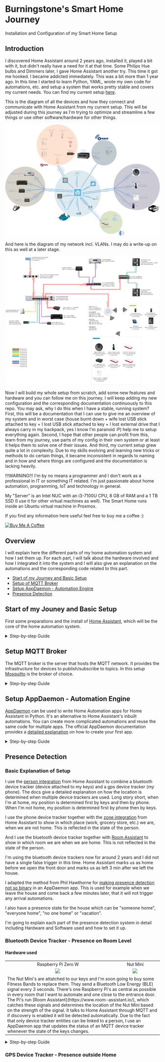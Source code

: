 # Burningstone's Smart Home Journey
Installation and Configuration of my Smart Home Setup

## Introduction
I discovered Home Assistant around 2 years ago, installed it, played a bit with it, but didn't really have a need for it at that time. Some Philips Hue bulbs and Dimmers later, I gave Home Assistant another try. This time it got me hooked. I became addicted immediately. This was a bit more than 1 year ago. In this time I started to learn Python, YAML, wrote my own code for automations, etc. and setup a system that works pretty stable and covers my current needs. You can find my current setup [here](https://github.com/Burningstone91/smart-home).

This is the diagram of all the devices and how they connect and communicate with Home Assistant from my current setup. This will be adjusted during this journey as I'm trying to optimize and streamline a few things or use other software/hardware for other things.

![Alt text](/git-pictures/smart_home_diagram.png?raw=true "Smart Home Diagram")

And here is the diagram of my network incl. VLANs. I may do a write-up on this as well at a later stage.

![Alt text](/git-pictures/network_diagram.png?raw=true "Network Diagram")

Now I will build my whole setup from scratch, add some new features and hardware and you can follow me on this journey. I will keep adding my new configuration and the corresponding documentation continuously to this repo. You may ask, why I do this when I have a stable, running system? 
First, this will be a documentation that I can use to give me an overview of my system and in worst case (house burnt down + wife lost USB stick attached to key + I lost USB stick attached to key + I lost external drive that I always carry in my backpack, yes I know I'm paranoid :P) help me to setup everything again. 
Second, I hope that other people can profit from this, learn from my journey, use parts of my config in their own system or at least it helps them to solve one of their issues. 
And third, my current setup grew quite a lot in complexity. Due to my skills evolving and learning new tricks or methods to do certain things, it became inconsistent in regards to naming and in how and where things are configured and the documentation is lacking heavily. 

!!!WARNING!!! I'm by no means a programmer and I don't work as a professional in IT or something IT related. I'm just passionate about home automation, programming, IoT and technology in general.

My "Server" is an Intel NUC with an i3-7100U CPU, 8 GB of RAM and a 1 TB SSD (I use it for other virtual machines as well). The Smart Home runs inside an Ubuntu virtual machine in Proxmox.

If you find any information here useful feel free to buy me a coffee :)

<a href="https://www.buymeacoff.ee/u89Ao5n" target="_blank"><img src="https://cdn.buymeacoffee.com/buttons/default-blue.png" alt="Buy Me A Coffee" style="height: 19px !important;width: 68px !important;" ></a>

## Overview
I will explain here the different parts of my home automation system and how I set them up. For each part, I will talk about the hardware involved and how I integrated it into the system and I will also give an explanation on the automations and the corresponding code related to this part. 

* <a href="https://github.com/Burningstone91/smart-home-setup#start">
      Start of my Journey and Basic Setup
  </a>
* <a href="https://github.com/Burningstone91/smart-home-setup#mqtt">
      Setup of MQTT Broker
  </a>
* <a href="https://github.com/Burningstone91/smart-home-setup#appdaemon">
      Setup AppDaemon - Automation Engine
  </a>
* <a href="https://github.com/Burningstone91/smart-home-setup#presence-detection">
      Presence Detection
  </a>

## Start of my Jouney and Basic Setup <a name="start" href="https://github.com/Burningstone91/smart-home-setup#start"></a>

First some preparations and the install of [Home Assistant](https://www.home-assistant.io/), which will be the core of the home automation system.

<details><summary>Step-by-step Guide</summary>
<p>

### Preparations
Install Docker and Docker-Compose on the host machine following the official instructions online.

Create the docker-compose file and a directory which will contain the Home Assistant configuration:

```
touch docker-compose.yml
mkdir home-assistant
```

The docker-compose file contains the configuration for the different docker containers that will be running in the stack.

### Configure Home Assistant Docker container
Add the following to docker-compose.yml to configure the Home Assistant Core docker container:

```yaml
version: "3"
services:
  hass:
    container_name: hass
    image: homeassistant/home-assistant:0.108.0
    network_mode: host
    restart: unless-stopped
    volumes:
      - /etc/localtime:/etc/localtime:ro
      - /var/run/docker.sock:/var/run/docker.sock
      - ./home-assistant:/config
```

### Start the docker stack for the first time
Enter the following command while you are in the same directory as the docker-compose.yml file:

```
docker-compose up -d
```

This will read the config from the docker-compose.yml file and start the docker stack in the background. This will take some time as it will now download and install Home Assistant Core.

After the install is finished, Home Assistant should be available under http://ip-of-host:8123

### Initial Home Assistant Configuration
Follow the instructions on the screen to setup the first user, your home location, elevation, time zone and unit system. 

### Structuring the Home Assistant configuration
Packages allow to split up the configuration.yaml. Like this, all configuration such as ```switch:```, ```input_boolean:```, etc. that belong to the same logical group (e.g. room) can be put inside a separate file instead of defining everything in the designated block inside configuration.yaml. You can also easily share your configuration for e.g. an alarm clock, including all input_selects, input_booleans, sensors and whatever else you need to setup an alarm clock. 

Enable the usage of packages by adding the following to configuration.yaml:

```yaml
homeassistant:
  packages: !include_dir_named packages/
```

And create a directory "packages" in the same directory as configuration.yaml:

```
mkdir packages
```

Due to this the following lines from configuration.yaml can be removed:

```yaml
group: !include groups.yaml
automation: !include automations.yaml
script: !include scripts.yaml
scene: !include scenes.yaml
```

And the corresponding files groups.yaml, automations.yaml, scripts.yaml and scenes.yaml can be removed as well. 

The following lines can be removed as well:

```yaml
# http:
#   base_url: example.duckdns.org:8123

# Text to speech
tts:
  - platform: google_translate
```

Remove default_config: from configuration.yaml and instead add the following lines:

```yaml
config:
frontend:
person:
sun:
system_health:
```

The final file should look something like this:

```yaml
homeassistant:
  packages: !include_dir_named packages/

config:
frontend:
person:
sun:
system_health:
```

Restart the Home Assistant container with:

```
docker restart hass
```

Now the initial configuration is done and Home Assistant is up and running.

</p>
</details>

## Setup MQTT Broker <a name="mqtt" href="https://github.com/Burningstone91/smart-home-setup#mqtt"></a>
The MQTT broker is the server that hosts the MQTT network. It provides the infrastructure for devices to publish/subscribe to topics. In this setup [Mosquitto](https://mosquitto.org/) is the broker of choice.

<details><summary>Step-by-step Guide</summary>
<p>

On the host machine create a directory that will contain the configuration for Mosquitto:

```
mkdir mosquitto
```

Create sub directories, that will contain the configuration, persistence storage and the logs:

```
cd mosquitto
mkdir config
mkdir data
mkdir log
```

Create a file called mosquitto.conf inside the config directory:

```
cd config
touch mosquitto.conf
```

and add the following to the file:


```
pid_file /var/run/mosquitto.pid

persistence true
persistence_location /mosquitto/data/

log_dest file /mosquitto/log/mosquitto.log
log_dest stdout

password_file /mosquitto/config/passwd
allow_anonymous false
```

Stop the docker stack:

```
docker-compose down
```

Add the following to the docker-compose.yml to configure the Mosquitto docker container:

```yaml
  mqtt:
    container_name: mqtt
    image: eclipse-mosquitto
    ports:
      - "1883:1883"
    restart: unless-stopped
    volumes:
      - /etc/localtime:/etc/localtime:ro
      - ./mosquitto/config:/mosquitto/config
      - ./mosquitto/log:/mosquitto/log
      - ./mosquitto/data:/mosquitto/data
```

Start the docker stack again:

```
docker-compose up -d
```

Bash into the mosquitto container:

```
docker exec -it mqtt /bin/sh
```

Enter the following command to create a password file:

```
mosquitto_passwd -c /mosquitto/config/passwd [username]
```

You will be promted to enter your password twice.
Restart the mqtt broker with:

```
docker restart mqtt
```

To test the MQTT broker, install mosquitto-clients on any other machine:

```
sudo apt-get install mosquitto-clients
```

Subscribe to the topic "test" in one terminal:

```
mosquitto_sub -h localhost -t "test" -u "[username]" -P "[password]"
```

Publish to the same topic in another terminal:

```
mosquitto_pub -h localhost -t "test" -m "Hello World" -u "[username]" -P "[password]"
```

You should now see "Hello World" showing up on the first terminal.

### Configure MQTT Broker in Home Assistant
#### Configure via UI
In Home Assistant on the sidebar click on "Configuration" then on "Integrations". Click on the orange plus in the bottom right corner, search for "MQTT" and click on it.
Enter "127.0.0.1" in the field "broker".
Enter your username and password. Tick the box next to "Enable Discovery".

#### Configure via configuration files
Create a file called "core.yaml" inside the directory config/packages. This file will be used for all config relating to the core. Add the following to the file:

```yaml
mqtt:
  broker: 127.0.0.1
  username: [username]
  password: [password]
  discovery: true
```

</p>
</details>

## Setup AppDaemon - Automation Engine <a name="appdaemon" href="https://github.com/Burningstone91/smart-home-setup#appdaemon"></a>
[AppDaemon](https://appdaemon.readthedocs.io/en/latest/) can be used to write Home Automation apps for Home Assistant in Python. It's an alternative to Home Assistant's inbuilt automations. You can create more complicated automations and reuse the same code for multiple apps. The official AppDaemon documentation provides a [detailed explanation](https://appdaemon.readthedocs.io/en/latest/APPGUIDE.html) on how to create your first app.

<details><summary>Step-by-step Guide</summary>
<p>

Now to the setup. First create a long-lived access token for authentication with Home Assistant.

In Home Assistant on the sidebar click on the username in the bottom left corner. In the section "Long-Lived Access Tokens", click on "Create Token", give it a meaningful and save the token somewhere.

On the host machine create a directory that will contain the configuration for AppDaemon:

```
mkdir appdaemon
```

Create sub directories, that will contain the apps and the logs:

```
cd appdaemon
mkdir apps
mkdir logs
```

Create a file called appdaemon.yaml:

```
touch appdaemon.yaml
```

and add the following to the file:

```yaml
logs:
  main_log:
    filename: /conf/logs/appdaemon.log
  error_log:
    filename: /conf/logs/error.log
  access_log:
    filename: /conf/logs/access.log
appdaemon:
  app_dir: /conf/apps
  elevation: 12
  latitude: 234
  longitude: 567
  missing_app_warnings: 1
  production_mode: False
  time_zone: 'Europe/Zurich'
  plugins:
    HASS:
      type: hass
      namespace: hass
      token: ey123-...g789ft790 # token generated in previous step
      ha_url: http://ip-of-host:8123 
    MQTT:
      type: mqtt
      namespace: mqtt
      client_id: AD_4
      client_host: ip-of-host
      client_user: mqtt_username
      client_password: super_secret_mqtt_password
http:
  url: http://ip-of-host:5050
api:
admin:
  title: AppDaemon
  stats_update: realtime
```

Create a file called requirements.txt:

```
touch requirements.txt
```

and add the following to the file:
```
voluptuous==0.11.5
```
This will install Voluptuous, which is used for config validation later on.

Stop the docker stack:

```
docker-compose down
```

Add the following to the docker-compose.yml to configure the AppDaemon docker container:

```yaml
  appdaemon:
    container_name: appdaemon
    image: acockburn/appdaemon:4.0.3
    depends_on:
      - hass
    ports:
      - "5050:5050"
    restart: unless-stopped
    volumes:
      - /etc/localtime:/etc/localtime:ro
      - ./appdaemon:/conf
```

Start the docker stack again:

```
docker-compose up -d
```
Now we are going to create a kind of "Base App", from which all other apps can inherit from. I got this idea from [this](https://github.com/bachya/smart-home/blob/master/appdaemon/settings/apps/core.py) repo of Aaron Bach.

Create a file called appbase.py inside the apps directory of AppDaemon.

Add the following to the file:

```python
"""Define a generic object which  all apps/automations inherit from."""
from datetime import datetime as dt
from typing import Union, Optional
import adbase as ad
import voluptuous as vol

from helpers import voluptuous_helper as vol_help


APP_SCHEMA = vol.Schema(
    {
        vol.Required("module"): str,
        vol.Required("class"): str,
        vol.Optional("dependencies"): vol_help.ensure_list,
        vol.Optional("manager"): str,
    },
    extra=vol.ALLOW_EXTRA,
)


class AppBase(ad.ADBase):
    """Define a base automation object."""

    APP_SCHEMA = APP_SCHEMA

    def initialize(self) -> None:
        """Initialize."""
        self.adbase = self.get_ad_api()
        self.hass = self.get_plugin_api("HASS")
        self.mqtt = self.get_plugin_api("MQTT")

        # Validate app configuration
        try:
            self.APP_SCHEMA(self.args)
        except vol.Invalid as err:
            self.adbase.log(f"Invalid configuration: {err}", log="error_log")
            return

        # Define holding place for timers
        self.handles = {}

        # Create a reference to every dependency in the configuration
        for app in self.args.get("dependencies", {}):
            if not getattr(self, app, None):
                setattr(self, app, self.adbase.get_app(app))

        # Create a reference to the manager app
        if self.args.get("manager"):
            self.manager = getattr(self, self.args["manager"])

        # Run the app configuration if specified
        if hasattr(self, "configure"):
            self.configure()
```
In addition create a folder called helpers and put a file called voluptuous_helper.py inside this folder with the following content:

```python
"""Define methods to validate configuration for voluptuous."""

import datetime
from typing import Any, Sequence, TypeVar, Union

import voluptuous as vol

T = TypeVar("T")  # pylint: disable=invalid-name


def ensure_list(value: Union[T, Sequence[T]]) -> Sequence[T]:
    """Validate if a given object is a list."""
    if value is None:
        return []
    return value if isinstance(value, list) else [value]


def entity_id(value: Any) -> str:
    """Validate if a given object is an entity ID."""
    value = str(value).lower()
    if "." in value:
        return value

    raise vol.Invalid("Invalid entity ID: {0}".format(value))


def valid_date(value: Any) -> datetime.date:
    """Validate if a given object is a date."""
    try:
        return datetime.datetime.strptime(value, "%d.%m.%Y")
    except ValueError:
        raise vol.Invalid(f"Invalid Date: {value}")


def valid_time(value: Any) -> datetime.datetime:
    """Validate if a given object is a time."""
    try:
        return datetime.datetime.strptime(value, "%H:%M:%S")
    except ValueError:
        raise vol.Invalid(f"Invalid Time: {value}")


class existing_entity_id(object):
    """Validate if a given object is an existing HA entity"""

    def __init__(self, hass):
        """Init."""
        self._hass = hass

    def __call__(self, value: Any) -> str:
        value = str(value).lower()
        if '.' not in value:
            raise vol.Invalid(f'Invalid entity-id: {value}')
        if not self._hass.entity_exists(value):
            raise vol.Invalid(f'Entity-id {value} does not exist')
        return value
```

Now when we create an app that usese the AppBase, it will automatically create a reference to every dependency in the app configuration. This way way we can use the methods and variables of the apps that our app depends on, to avoid redundant code. It will also do some basic config validation with Voluptuous and raise an error when you wrote "modle" instead of "module" for example. As we have multiple namespaces (HASS and MQTT), there are some variables that represent the MQTT and HASS namespace. This way you don't need to put "namespace=hass" when you call a method, instead you start the function call with "self.hass", if you want to do something in HASS namespace. Start it with "self.mqtt" to do something in MQTT namespace and start it with "self.adbase" do do something in the AppDaemon namespace (logging etc.).

This file is going to be extended later on with more functionality.

</p>
</details>

## Presence Detection <a name="presence-detection" href="https://github.com/Burningstone91/smart-home-setup#presence-detection"></a>
### Basic Explanation of Setup
I use the [person integration](https://www.home-assistant.io/integrations/person/) from Home Assistant to combine a bluetooth device tracker (device attached to my keys) and a gps device tracker (my phone). The docs give a detailed explanation on how the location is determined when multiple device trackers are used. Long story short, when I'm at home, my position is determined first by keys and then by phone. When I'm not home, my position is determined first by phone then by keys.

I use the phone device tracker together with the [zone integration](https://www.home-assistant.io/integrations/zone/) from Home Assistant to show in which place (work, grocery store, etc.) we are, when we are not home. This is reflected in the state of the person.

And I use the bluetooth device tracker together with [Room Assistant](https://www.room-assistant.io/) to show in which room we are when we are home. This is not reflected in the state of the person.

I'm using the bluetooth device trackers now for around 2 years and I did not have a single false trigger in this time. Home Assistant marks us as home before we open the front door and marks us as left 3 min after we left the house.

I adapted the method from Phil Hawthorne for [making presence detection not so binary](https://philhawthorne.com/making-home-assistants-presence-detection-not-so-binary/) in an AppDaemon app. This is used for example when we leave the house and come back a few minutes later, that it will not trigger any arrival automations.

I also have a presence state for the house which can be "someone home", "everyone home", "no one home" or "vacation". 

I'm going to explain each part of the presence detection system in detail including Hardware and Software used and how to set it up.

### Bluetooth Device Tracker - Presence on Room Level
#### Hardware used
<table align="center" border="0">

<tr><td align="center" colspan="1">
Raspberry Pi Zero W
</td><td align="center" colspan="1">
Nut Mini
</td></tr>

<tr><td align="center" colspan="1"><a target="_blank"  href="https://www.amazon.de/gp/product/B072TN5KFN/ref=as_li_tl?ie=UTF8&camp=1638&creative=6742&creativeASIN=B072TN5KFN&linkCode=as2&tag=burningstone9-21&linkId=c90a64f7b56fce952882d81753e27a5b"><img border="0" src="//ws-eu.amazon-adsystem.com/widgets/q?_encoding=UTF8&MarketPlace=DE&ASIN=B072TN5KFN&ServiceVersion=20070822&ID=AsinImage&WS=1&Format=_SL160_&tag=burningstone9-21" ></a><img src="//ir-de.amazon-adsystem.com/e/ir?t=burningstone9-21&l=am2&o=3&a=B072TN5KFN" width="1" height="1" border="0" alt="" style="border:none !important; margin:0px !important;" />
</td><td align="center" colspan="1"><a target="_blank"  href="https://www.amazon.de/gp/product/B07MFBL64S/ref=as_li_tl?ie=UTF8&camp=1638&creative=6742&creativeASIN=B07MFBL64S&linkCode=as2&tag=burningstone9-21&linkId=91360e22a9b0f592f54d7bccde154e4d"><img border="0" src="//ws-eu.amazon-adsystem.com/widgets/q?_encoding=UTF8&MarketPlace=DE&ASIN=B07MFBL64S&ServiceVersion=20070822&ID=AsinImage&WS=1&Format=_SL160_&tag=burningstone9-21" ></a><img src="//ir-de.amazon-adsystem.com/e/ir?t=burningstone9-21&l=am2&o=3&a=B07MFBL64S" width="1" height="1" border="0" alt="" style="border:none !important; margin:0px !important;" />
</td></tr>

<tr><td colspan="2">
The Nut Mini's are attatched to our keys and I'm soon going to buy some Fitness Bands to replace them. They send a Bluetooth Low Energy (BLE) signal every 3 seconds. There's one Raspberry Pi's as central as possible in every room that I want to automate and one close to the entrance door. The Pi's run [Room Assistant](https://www.room-assistant.io/), which catches these signals and determines the location of the Nut Mini based on the strength of the signal. It talks to Home Assistant through MQTT and if discovery is enabled it will be detected automatically.
Due to the fact that only device tracker entities can be linked to a person, I use an AppDaemon app that updates the status of an MQTT device tracker whenever the state of the keys changes.
</td></tr>
</table>

<details><summary>Step-by-step Guide</summary>
<p>

#### Creating a person
After the onboarding process Home Assistant will automatically create a person with the details you entered in the onboarding process.
To create an additional person click on "Configuration" in the sidebar of Home Assistant and then click on "Persons". Press the orange plus sign at the bottom right. Enter the name of the person and press "CREATE".

#### Room assistant Setup
Now we are going to install and configure Room-Assistant on the Pi's. There are excellent guides on how to install it on Pi 3/4 or Pi Zero W on the page of the creator (https://www.room-assistant.io/). Because I have 6 Pi Zero W's in total and didn't want to install and configure each one separately, I use [Ansible](https://www.ansible.com/) to deploy it on all machines at once from my desktop (there's a tutorial as well for this on the site of the creator). 

Install Raspbian Buster Lite on each Raspberry Pi Zero W with SSH enabled.

On the host that runs Ansible, add the following to the file "/etc/ansible/hosts":

```yaml
[room_assistant]
10.10.70.7
10.10.70.8
10.10.70.9
10.10.70.10
10.10.70.11
10.10.70.12
```
This creates a group containing the ip-adresses of the room-assistant instances.

Create a public ssh key on the host that runs Ansible with:

```bash
ssh-keygen
```

Copy the public key to a Pi with:

```bash
ssh-copy-id pi@10.10.70.7
```

Repeat this for each Pi.

Login to each Pi with:

ssh pi@10.10.70.7

Confirm the promt about RSA key fingerprint by typing "yes" and pressing "Enter".

Create a directory that will contain the configuration for Room Assistant.

In this directory execute the following:

```bash
git clone https://github.com/mKeRix/ansible-playbooks.git
```

This will download the ansible playbook from the room-assistant creator. Change to the newly created directory and install the requirements with:

```bash
ansible-galaxy install -r requirements.yml
```

Create a file called "hosts.yaml", which will hold the configuration for Room Assistant. 
Add the following to the file:

```yaml
all:
  hosts:
    10.10.70.7:
      room_assistant_config: 
        global:
          instanceName: buero
    10.10.70.8:
      room_assistant_config: 
        global:
          instanceName: ankleidezimmer
    10.10.70.9:
      room_assistant_config: 
        global:
          instanceName: wohnzimmer
    10.10.70.10:
      room_assistant_config: 
        global:
          instanceName: schlafzimmer
    10.10.70.11:
      room_assistant_config: 
        global:
          instanceName: kueche
    10.10.70.12:
      room_assistant_config: 
        global:
          instanceName: balkon
  vars:
    room_assistant_global_config:
      global:
        integrations:
          - homeAssistant
          - bluetoothLowEnergy
      homeAssistant:
        mqttUrl: 'mqtt://ip-of-host:1883'
        mqttOptions:
          username: mqtt_username
          password: super_secret_mqtt_password
      bluetoothLowEnergy:
        whitelist:
          - ab6dg90dg0fg
          - ig8daf7s0dfd
        tagOverrides:
          ble-ab6dg90dg0fg:
            name: dimitri
          ble-ig8daf7s0dfd:
            name: sabrina
```

In the "homeAssistant" part we configure the user credentials for the MQTT broker we configured before.
The "tagOverrides" are used to give the tags a human readable name, this name will also be used for the sensor created in Home Assistant. Here the sensor in Home Assistant for my tag will be called "sensor.dimitri_room_presence".
The strings whitelisted under "bluetoothLowEnergy" are the mac adresses (lowercase and without colons) of the Nut Mini key tags. To get the mac adress of the Nut Mini's run the following commands on a machine that has a bluetooth adapter and bluetoothctl is installed (you can also do this from the Pi Zero W):

```bash
sudo bluetoothctl
scan on
```
It'll show the mac adress of any detected bluetooth device nearby.

Now run the Ansible playbook with:

```bash
ansible-playbook -i hosts.yml -u pi room-assistant.yml
```

And wait until the process is completed, it takes quite some time on the Pi Zero W.

SSH into each Pi and execute the following command:

```bash
sudo setcap cap_net_raw+eip $(eval readlink -f `which node`)
```

There should be one new sensor in Home Assistant for each device configured in Room-Assistant. This sensor will show the name of the room that istance that is closest to the Bluetooth tag. If none of the Room-Assistant instances sees the Bluetooth tag, it will show "not_home".

As of now, the sensor will probably often change state, depending on the strenght of the BLE signal. For example for me it jumps between 3 rooms in certain places. To eliminate this we set the parameter "maxDistance" in the different rooms. To get the value, I took the BLE tag and walked to multiple places in each room and stood there for a few seconds. I then look at the distances sent in MQTT with [MQTT explorer](http://mqtt-explorer.com/). I take the largest of these values and add a bit more for safety. Repeat for every room and then add them like this:

```yaml
all:
  hosts:
    10.10.70.7:
      room_assistant_config: 
        global:
          instanceName: buero
        bluetoothLowEnergy:
          maxDistance: 7.2
        cluster:
          weight: 6
    10.10.70.8:
      room_assistant_config: 
        global:
          instanceName: ankleidezimmer
        bluetoothLowEnergy:
          maxDistance: 4
        cluster:
          weight: 5
    10.10.70.9:
      room_assistant_config: 
        global:
          instanceName: wohnzimmer
        bluetoothLowEnergy:
          maxDistance: 8
        cluster:
          weight: 2
    10.10.70.10:
      room_assistant_config: 
        global:
          instanceName: schlafzimmer
        bluetoothLowEnergy:
          maxDistance: 7
        cluster:
          weight: 3
    10.10.70.11:
      room_assistant_config: 
        global:
          instanceName: kueche
        bluetoothLowEnergy:
          maxDistance: 6
        cluster:
          weight: 4
    10.10.70.12:
      room_assistant_config: 
        global:
          instanceName: garderobe
        cluster:
          weight: 1 
  vars:
    room_assistant_global_config:
      global:
        integrations:
          - homeAssistant
          - bluetoothLowEnergy
      homeAssistant:
        mqttUrl: 'mqtt://10.10.40.6:1884'
        mqttOptions:
          username: mosquitto
          password: kCL5*RkP
      bluetoothLowEnergy:
        timeout: 8
        whitelist:
          - cd1381f62e7d
          - f913395bc892
        tagOverrides:
          cd1381f62e7d:
            name: dimitri
          f913395bc892:
            name: sabrina
```

I also added weights for the different instances. If two instances send that they see a tag, the instance with the higher weight will win.

Now run the Ansible playbook again to update the configuration with:

```bash
ansible-playbook -i hosts.yml -u pi room-assistant.yml
```

#### MQTT device tracker
Because the sensor can not be used with the person integration, we use the[MQTT device tracker integration](https://www.home-assistant.io/integrations/device_tracker.mqtt/) and bind the resulting device tracker to the person integration. 

To add an MQTT device tracker, create a file called "persons.yaml" in the folder "packages". This file will be used for all configuration related to persons.

Add the following to the file:

```yaml
device_tracker:
  platform: mqtt
  devices:
    room_presence_dimitri: 'location/dimitri_room_presence'
    room_presence_sabrina: 'location/sabrina_room_presence'
  source_type: bluetooth_le
```

This will create two device trackers. By publishing "home" or "not_home" to the MQTT topic 'location/dimitri_room_presence', the state of "device_tracker.room_presence_dimitri" will be updated accordingly.

Restart Home Assistant. There should be two new device_trackers under "Developer Tools" -> "States".

#### Device Tracker Update App
Create a python dictionary that contains the base configuration of the home. Such as the presence state of the house, the notifiers of the phones etc. This dictionary will be appended later on when more apps are added.

In the AppDaemon directory should be a folder called "apps". Create a new file called "globals.py" inside this folder. Add the following to this file:

```python
PERSONS = {
    "Dimitri": {
        "sensor_room_presence": "sensor.dimitri_room_presence",
        "topic_room_device_tracker": "location/dimitri_room_presence",
    },
    "Sabrina": {
        "sensor_room_presence": "sensor.sabrina_room_presence",
        "topic_room_device_tracker": "location/sabrina_room_presence",
    },
}
```
where keys_presence is the sensor that shows the location of the keys (sensor created by room-assistant) and keys_topic is the MQTT topic that controls the MQTT device tracker that has been created in the previous step.

Now add a file called "presence.py" to the same directory and add the following:

```python
from appbase import AppBase, APP_SCHEMA
from globals import PERSONS

class BleDeviceTrackerUpdater(AppBase):
    """Define a base class for the BLE updater."""

    def configure(self):
        """Configure."""
        for person, attribute in PERSONS.items():
            presence_sensor = attribute['sensor_room_presence']
            topic = attribute['topic_room_device_tracker']

            # set initial state of device tracker
            if self.hass.get_state(presence_sensor) =="not_home":
                self.update_device_tracker(topic, "not_home")
            else:
                self.update_device_tracker(topic, "home")

            # set device tracker to not_home after 5 minutes of no activity
            self.hass.listen_state(
                self.on_presence_change, 
                presence_sensor,
                new="not_home",
                duration=5*60,
                target_state="not_home",
                topic=topic,
            )

            # update state of device tracker whenever presence sensor changes
            self.hass.listen_state(
                self.on_presence_change, 
                presence_sensor,
                topic=topic,
            )

    def on_presence_change(self, entity, attribute, old, new, kwargs):
        """Take action on presence change."""
        if kwargs.get("target_state") == "not_home":
            self.update_device_tracker(kwargs["topic"], "not_home")
        elif new != "not_home":
            self.update_device_tracker(kwargs["topic"], "home")

    def update_device_tracker(self, topic, target_state):
        """Update the location of the MQTT device tracker."""
        self.mqtt.mqtt_publish(
            topic,
            target_state,
            namespace="mqtt",
        )
```
This looks complicated for such a simple task, however the app is prepared to be extended later on.

At the top we import the person information we created in the globals.py file with:

```python
from globals import PERSONS
```

In the configure section it loops through the dictionary of each person and checks the presence sensor and the topic. Then it initially sets the state of the MQTT device tracker by checking the state of the presence sensor. Afterwards there's one listener that triggers the "on_presence_change" method when the presence sensor is "not_home" for 5 minutes (duration=5*60) and there's another listener that triggers the "on_presence_change" method whenever the presence sensor changes state.
The "on_presence_change" method checks if the target_state "not_home" has been provided. In this case it updates the MQTT device tracker to "not_home", otherwise it checks the value of the presence sensor and if it is something else than "not_home" it updates the MQTT device tracker to "home"

Finally create a file called "presence.yaml" in the apps directory and add the following:

```yaml
ble_tracker_app:
  module: presence
  class: BleDeviceTrackerUpdater
```
This will create an app called "ble_tracker_app" using the presence module we just created.

At the end of all this we should now have for each person a device tracker that shows whether the person is home or not and a sensor that shows in which room the person is in case the person is home.

</p>
</details>

### GPS Device Tracker - Presence outside Home

